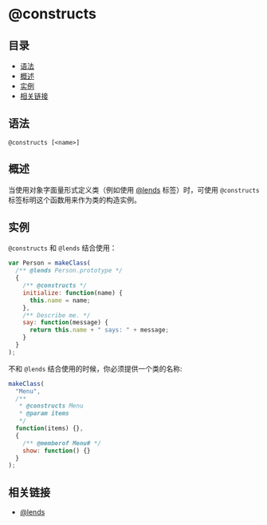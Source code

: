 <!--
title: @constructs
order: 312
author: yuer
-->

# @constructs

## 目录

- [语法](#语法)
- [概述](#概述)
- [实例](#实例)
- [相关链接](#相关链接)

## 语法

```
@constructs [<name>]
```

## 概述

当使用对象字面量形式定义类（例如使用 [@lends](./tags-lends.md) 标签）时，可使用 `@constructs` 标签标明这个函数用来作为类的构造实例。

## 实例

`@constructs` 和 `@lends` 结合使用：

```javascript
var Person = makeClass(
  /** @lends Person.prototype */
  {
    /** @constructs */
    initialize: function(name) {
      this.name = name;
    },
    /** Describe me. */
    say: function(message) {
      return this.name + " says: " + message;
    }
  }
);
```

不和 `@lends` 结合使用的时候，你必须提供一个类的名称:

```javascript
makeClass(
  "Menu",
  /**
   * @constructs Menu
   * @param items
   */
  function(items) {},
  {
    /** @memberof Menu# */
    show: function() {}
  }
);
```

## 相关链接

- [@lends](./tags-lends.md)
